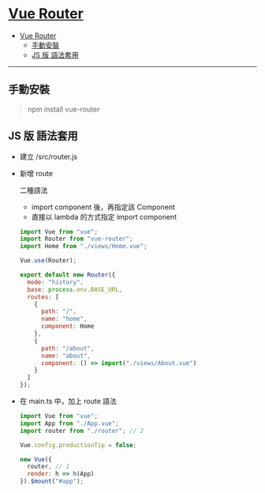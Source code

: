 # [Vue Router](https://router.vuejs.org/)

- [Vue Router](#vue-router)
  - [手動安裝](#%e6%89%8b%e5%8b%95%e5%ae%89%e8%a3%9d)
  - [JS 版 語法套用](#js-%e7%89%88-%e8%aa%9e%e6%b3%95%e5%a5%97%e7%94%a8)

---

## 手動安裝

> npm install vue-router

## JS 版 語法套用

- 建立 /src/router.js
- 新增 route

  二種語法

  - import component 後，再指定該 Component
  - 直接以 lambda 的方式指定 import component

  ```js
  import Vue from "vue";
  import Router from "vue-router";
  import Home from "./views/Home.vue";

  Vue.use(Router);

  export default new Router({
    mode: "history",
    base: process.env.BASE_URL,
    routes: [
      {
        path: "/",
        name: "home",
        component: Home
      },
      {
        path: "/about",
        name: "about",
        component: () => import("./views/About.vue")
      }
    ]
  });
  ```

- 在 main.ts 中，加上 route 語法

  ```js
  import Vue from "vue";
  import App from "./App.vue";
  import router from "./router"; // 2

  Vue.config.productionTip = false;

  new Vue({
    router, // 1
    render: h => h(App)
  }).$mount("#app");
  ```
